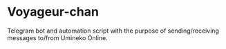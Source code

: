 # Voyageur-chan
Telegram bot and automation script with the purpose of sending/receiving messages to/from Umineko Online.
